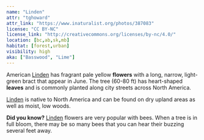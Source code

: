 ```yaml
---
name: "Linden"
attr: "tghoward"
attr_link: "https://www.inaturalist.org/photos/387083"
license: "CC BY-NC"
license_link: "http://creativecommons.org/licenses/by-nc/4.0/"
location: [bc,ab,sk,mb]
habitat: [forest,urban]
visibility: high
aka: ["Basswood", "Lime"]
---
```

American [Linden](/trees/linden/) has fragrant pale yellow **flowers** with a long, narrow, light-green bract that appear in June. The tree (60-80 ft) has heart-shaped **leaves** and is commonly planted along city streets across North America.

[Linden](/trees/linden/) is native to North America and can be found on dry upland areas as well as moist, low woods.

**Did you know?** [Linden](/trees/linden/) flowers are very popular with bees. When a tree is in full bloom, there may be so many bees that you can hear their buzzing several feet away.

